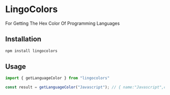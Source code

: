 # LingoColors

For Getting The Hex Color Of Programming Languages

## Installation

```bash  
npm install lingocolors
```

## Usage

```js
import { getLanguageColor } from "lingocolors"

const result = getLanguageColor("Javascript"); // { name:"Javascript",color:"#f1e05a" }
```